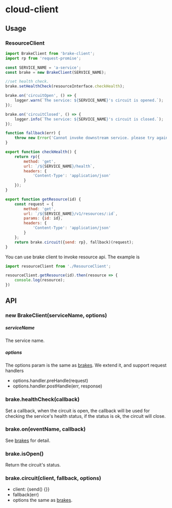 # cloud-client

## Usage

### ResourceClient
``` javascript
import BrakeClient from 'brake-client';
import rp from 'request-promise';

const SERVICE_NAME = 'a-service';
const brake = new BrakeClient(SERVICE_NAME);

//set health check.
brake.setHealthCheck(resourceInterface.checkHealth);

brake.on('circuitOpen', () => {
    logger.warn(`The service: ${SERVICE_NAME}'s circuit is opened.`);
});

brake.on('circuitClosed', () => {
    logger.info(`The service: ${SERVICE_NAME}'s circuit is closed.`);
});

function fallback(err) {
    throw new Error('Cannot invoke downstream service. please try again soon.', err);
}

export function checkHealth() {
    return rp({
        method: 'get',
        url: `/${SERVICE_NAME}/health`,
        headers: {
            'Content-Type': 'application/json'
        }
    });
}

export function getResource(id) {
    const request = {
        method: 'get',
        url: `/${SERVICE_NAME}/v1/resources/:id`,
        params: {id: id},
        headers: {
            'Content-Type': 'application/json'
        }
    };
    return brake.circuit({send: rp}, fallback)(request);
}
```

You can use brake client to invoke resource api. The example is

``` javascript
import resourceClient from './ResourceClient';

resourceClient.getResource(id).then(resource => {
    console.log(resource);
})
```

## API

### new BrakeClient(serviceName, options)

##### serviceName

The service name.

##### options

The options param is the same as [brakes](https://github.com/node-cloud/brakes).
We extend it, and support request handlers
* options.handler.preHandle(request)
* options.handler.postHandle(err, response)

### brake.healthCheck(callback)

Set a callback, when the circuit is open, the callback will be used for checking the service's health status, if the status is ok, the circuit will close.

### brake.on(eventName, callback)

See [brakes](https://github.com/node-cloud/brakes) for detail.

### brake.isOpen()

Return the circuit's status.

### brake.circuit(client, fallback, options)

* client: {send() {}}
* fallback(err)
* options the same as [brakes](https://github.com/node-cloud/brakes).
